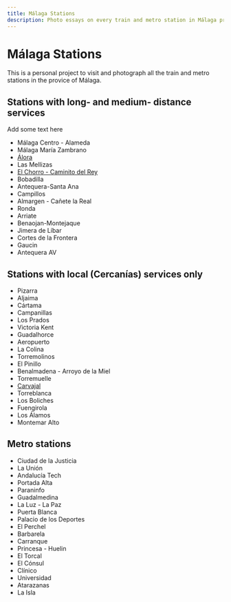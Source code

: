 ```yaml
---
title: Málaga Stations
description: Photo essays on every train and metro station in Málaga province
---
```


#  Málaga Stations

This is a personal project to visit and photograph all the train and metro stations in the provice of Málaga.

## Stations with long- and medium- distance services

Add some text here

- Málaga Centro - Alameda
- Málaga María Zambrano
- [Álora](malaga-stations//posts/02-01-2024-alora.md)
- Las Mellizas
- [El Chorro - Caminito del Rey](malaga-stations/posts/05-02-2024-el-chorro.md)
- Bobadilla
- Antequera-Santa Ana
- Campillos
- Almargen - Cañete la Real
- Ronda
- Arriate
- Benaojan-Montejaque
- Jimera de Líbar
- Cortes de la Frontera
- Gaucin
- Antequera AV

## Stations with local (Cercanías) services only

- Pizarra
- Aljaima
- Cártama
- Campanillas
- Los Prados
- Victoria Kent
- Guadalhorce
- Aeropuerto
- La Colina
- Torremolinos
- El Pinillo
- Benalmadena - Arroyo de la Miel
- Torremuelle
- [Carvajal]((malaga-stations/posts/03-01-2024-carvajal.md))
- Torreblanca
- Los Boliches
- Fuengirola
- Los Álamos
- Montemar Alto

## Metro stations

- Ciudad de la Justicia
- La Unión
- Andalucía Tech
- Portada Alta
- Paraninfo
- Guadalmedina
- La Luz - La Paz
- Puerta Blanca
- Palacio de los Deportes
- El Perchel
- Barbarela
- Carranque
- Princesa - Huelin
- El Torcal
- El Cónsul
- Clínico
- Universidad
- Atarazanas
- La Isla
